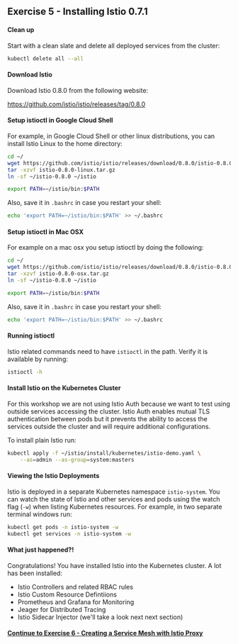 ## Exercise 5 - Installing Istio 0.7.1

#### Clean up

Start with a clean slate and delete all deployed services from the cluster:

```sh
kubectl delete all --all
```

#### Download Istio

Download Istio 0.8.0 from the following website:

https://github.com/istio/istio/releases/tag/0.8.0

#### Setup istioctl in Google Cloud Shell

For example, in Google Cloud Shell or other linux distributions, you can install Istio Linux to the home directory:

```sh
cd ~/
wget https://github.com/istio/istio/releases/download/0.8.0/istio-0.8.0-linux.tar.gz
tar -xzvf istio-0.8.0-linux.tar.gz
ln -sf ~/istio-0.8.0 ~/istio
```

```sh
export PATH=~/istio/bin:$PATH
```

Also, save it in `.bashrc` in case you restart your shell:
```sh
echo 'export PATH=~/istio/bin:$PATH' >> ~/.bashrc
```

#### Setup istioctl in Mac OSX

For example on a mac osx you setup istioctl by doing the following:

```sh
cd ~/
wget https://github.com/istio/istio/releases/download/0.8.0/istio-0.8.0-osx.tar.gz
tar -xzvf istio-0.8.0-osx.tar.gz
ln -sf ~/istio-0.8.0 ~/istio
```

```sh
export PATH=~/istio/bin:$PATH
```

Also, save it in `.bashrc` in case you restart your shell:
```sh
echo 'export PATH=~/istio/bin:$PATH' >> ~/.bashrc
```

#### Running istioctl

Istio related commands need to have `istioctl` in the path. Verify it is available by running:

```sh
istioctl -h
```

#### Install Istio on the Kubernetes Cluster

For this workshop we are not using Istio Auth because we want to test using outside services accessing the cluster.  Istio Auth enables mutual TLS authentication between pods but it prevents the ability to access the services outside the cluster and will require additional configurations.

To install plain Istio run:

```sh
kubectl apply -f ~/istio/install/kubernetes/istio-demo.yaml \
    --as=admin --as-group=system:masters
```

#### Viewing the Istio Deployments

Istio is deployed in a separate Kubernetes namespace `istio-system`.  You can watch the state of Istio and other services and pods using the watch flag (`-w`) when listing Kubernetes resources. For example, in two separate terminal windows run:

```sh
kubectl get pods -n istio-system -w
kubectl get services -n istio-system -w 
```

#### What just happened?!
Congratulations! You have installed Istio into the Kubernetes cluster. A lot has been installed:
* Istio Controllers and related RBAC rules
* Istio Custom Resource Defintiions
* Prometheus and Grafana for Monitoring
* Jeager for Distributed Tracing
* Istio Sidecar Injector (we'll take a look next next section)

#### [Continue to Exercise 6 - Creating a Service Mesh with Istio Proxy](../exercise-6/README.md)
